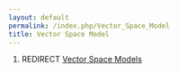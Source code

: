 ```yaml
---
layout: default
permalink: /index.php/Vector_Space_Model
title: Vector Space Model
---
```

1. REDIRECT [Vector Space Models](Vector_Space_Models)